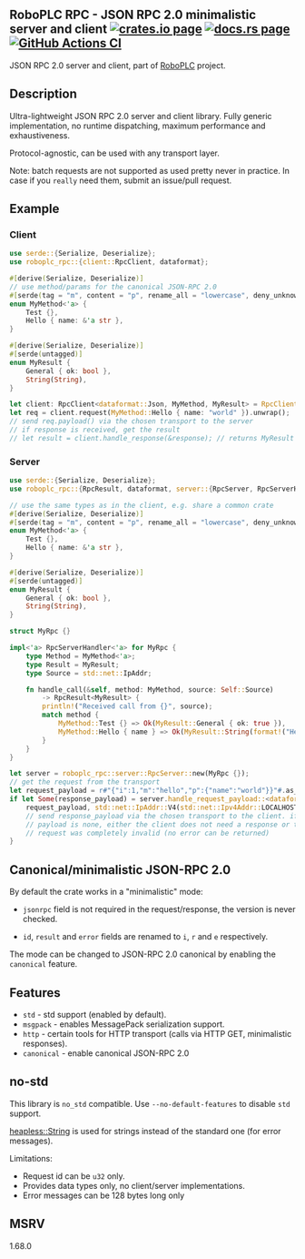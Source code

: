 <h2>
  RoboPLC RPC - JSON RPC 2.0 minimalistic server and client
  <a href="https://crates.io/crates/roboplc-rpc"><img alt="crates.io page" src="https://img.shields.io/crates/v/roboplc-rpc.svg"></img></a>
  <a href="https://docs.rs/roboplc-rpc"><img alt="docs.rs page" src="https://docs.rs/roboplc-rpc/badge.svg"></img></a>
  <a href="https://github.com/roboplc/roboplc-rpc/actions/workflows/ci.yml">
    <img alt="GitHub Actions CI" src="https://github.com/roboplc/roboplc-rpc/actions/workflows/ci.yml/badge.svg"></img>
  </a>
</h2>

JSON RPC 2.0 server and client, part of [RoboPLC](https://www.roboplc.com)
project.

## Description

Ultra-lightweight JSON RPC 2.0 server and client library. Fully generic
implementation, no runtime dispatching, maximum performance and exhaustiveness.

Protocol-agnostic, can be used with any transport layer.

Note: batch requests are not supported as used pretty never in practice. In
case if you `really` need them, submit an issue/pull request.

## Example

### Client

```rust
use serde::{Serialize, Deserialize};
use roboplc_rpc::{client::RpcClient, dataformat};

#[derive(Serialize, Deserialize)]
// use method/params for the canonical JSON-RPC 2.0
#[serde(tag = "m", content = "p", rename_all = "lowercase", deny_unknown_fields)]
enum MyMethod<'a> {
    Test {},
    Hello { name: &'a str },
}

#[derive(Serialize, Deserialize)]
#[serde(untagged)]
enum MyResult {
    General { ok: bool },
    String(String),
}

let client: RpcClient<dataformat::Json, MyMethod, MyResult> = RpcClient::new();
let req = client.request(MyMethod::Hello { name: "world" }).unwrap();
// send req.payload() via the chosen transport to the server
// if response is received, get the result
// let result = client.handle_response(&response); // returns MyResult or RpcError
```

### Server

```rust
use serde::{Serialize, Deserialize};
use roboplc_rpc::{RpcResult, dataformat, server::{RpcServer, RpcServerHandler}};

// use the same types as in the client, e.g. share a common crate
#[derive(Serialize, Deserialize)]
#[serde(tag = "m", content = "p", rename_all = "lowercase", deny_unknown_fields)]
enum MyMethod<'a> {
    Test {},
    Hello { name: &'a str },
}

#[derive(Serialize, Deserialize)]
#[serde(untagged)]
enum MyResult {
    General { ok: bool },
    String(String),
}

struct MyRpc {}

impl<'a> RpcServerHandler<'a> for MyRpc {
    type Method = MyMethod<'a>;
    type Result = MyResult;
    type Source = std::net::IpAddr;

    fn handle_call(&self, method: MyMethod, source: Self::Source)
        -> RpcResult<MyResult> {
        println!("Received call from {}", source);
        match method {
            MyMethod::Test {} => Ok(MyResult::General { ok: true }),
            MyMethod::Hello { name } => Ok(MyResult::String(format!("Hello, {}", name))),
        }
    }
}

let server = roboplc_rpc::server::RpcServer::new(MyRpc {});
// get the request from the transport
let request_payload = r#"{"i":1,"m":"hello","p":{"name":"world"}}"#.as_bytes();
if let Some(response_payload) = server.handle_request_payload::<dataformat::Json>(
    request_payload, std::net::IpAddr::V4(std::net::Ipv4Addr::LOCALHOST)) {
    // send response_payload via the chosen transport to the client. if the
    // payload is none, either the client does not need a response or the
    // request was completely invalid (no error can be returned)
}
```

## Canonical/minimalistic JSON-RPC 2.0

By default the crate works in a "minimalistic" mode:

* `jsonrpc` field is not required in the request/response, the version is never
  checked.

* `id`, `result` and `error` fields are renamed to `i`, `r` and `e` respectively.

The mode can be changed to JSON-RPC 2.0 canonical by enabling the `canonical`
feature.

## Features

* `std` - std support (enabled by default).
* `msgpack` - enables MessagePack serialization support.
* `http` - certain tools for HTTP transport (calls via HTTP GET, minimalistic responses).
* `canonical` - enable canonical JSON-RPC 2.0

## no-std

This library is `no_std` compatible. Use `--no-default-features` to disable `std` support.

[heapless::String](https://docs.rs/heapless/latest/heapless/struct.String.html)
is used for strings instead of the standard one (for error messages).

Limitations:

* Request id can be `u32` only.
* Provides data types only, no client/server implementations.
* Error messages can be 128 bytes long only


## MSRV

1.68.0
